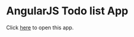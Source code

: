 # AngularJS Todo list App

Click [here](http://htmlpreview.github.io/?https://github.com/abdulsohailmohd/todo-angularjs/blob/master/index.html) to open this app.